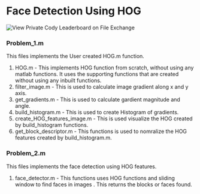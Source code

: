 # Face Detection Using HOG

![View Private Cody Leaderboard on File Exchange](https://www.mathworks.com/matlabcentral/images/matlab-file-exchange.svg)

### Problem_1.m 
This files implements the User created HOG.m function.

1. HOG.m - This implements HOG function from scratch, without using any matlab functions. It uses the supporting functions that are created without using any inbuilt functions.
2. filter_image.m - This is used to calculate image gradient along x and y axis.
3. get_gradients.m - This is used to calculate gardient magnitude and angle.
4. build_histogram.m - This is used to create Histogram of gradients.
5. create_HOG_features_image.m - This is used visualize the HOG created by build_histogram functions.
6. get_block_descriptor.m - This functions is used to nomralize the HOG features created by build_histogram.m.

### Problem_2.m 
This files implements the face detection using HOG features.

1. face_detector.m - This functions uses HOG functions and sliding window to find faces in images . This returns the blocks or faces found.



